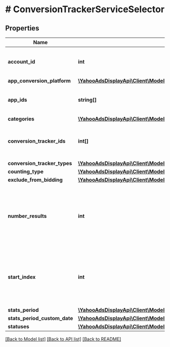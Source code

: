 # # ConversionTrackerServiceSelector

## Properties

Name | Type | Description | Notes
------------ | ------------- | ------------- | -------------
**account_id** | **int** | &lt;div lang&#x3D;\&quot;ja\&quot;&gt;アカウントID。&lt;/div&gt; &lt;div lang&#x3D;\&quot;en\&quot;&gt;Account ID.&lt;/div&gt; |
**app_conversion_platform** | [**\YahooAdsDisplayApi\Client\Model\ConversionTrackerServiceAppConversionPlatform**](ConversionTrackerServiceAppConversionPlatform.md) |  | [optional]
**app_ids** | **string[]** | &lt;div lang&#x3D;\&quot;ja\&quot;&gt;アプリID。&lt;/div&gt; &lt;div lang&#x3D;\&quot;en\&quot;&gt;App ID.&lt;/div&gt; | [optional]
**categories** | [**\YahooAdsDisplayApi\Client\Model\ConversionTrackerServiceCategory[]**](ConversionTrackerServiceCategory.md) |  | [optional]
**conversion_tracker_ids** | **int[]** | &lt;div lang&#x3D;\&quot;ja\&quot;&gt;コンバージョントラッカーのID。&lt;/div&gt; &lt;div lang&#x3D;\&quot;en\&quot;&gt;Conversion Tracker ID.&lt;/div&gt; | [optional]
**conversion_tracker_types** | [**\YahooAdsDisplayApi\Client\Model\ConversionTrackerServiceType[]**](ConversionTrackerServiceType.md) |  | [optional]
**counting_type** | [**\YahooAdsDisplayApi\Client\Model\ConversionTrackerServiceCountingType**](ConversionTrackerServiceCountingType.md) |  | [optional]
**exclude_from_bidding** | [**\YahooAdsDisplayApi\Client\Model\ConversionTrackerServiceExcludeFromBidding**](ConversionTrackerServiceExcludeFromBidding.md) |  | [optional]
**number_results** | **int** | &lt;div lang&#x3D;\&quot;ja\&quot;&gt;ページの最大件数です。このフィールドは、1以上を指定する必要があります。&lt;/div&gt; &lt;div lang&#x3D;\&quot;en\&quot;&gt;Maximum number of results to return in this page. This field must be greater than or equal to 1. Also see Entity Limits per operation.&lt;/div&gt; | [optional] [default to 500]
**start_index** | **int** | &lt;div lang&#x3D;\&quot;ja\&quot;&gt;ページの先頭のインデックスです。このフィールドは、1以上を指定する必要があります。&lt;/div&gt; &lt;div lang&#x3D;\&quot;en\&quot;&gt;Index of the first result to return in this page. This field must be greater than or equal to 1.&lt;/div&gt; | [optional] [default to 1]
**stats_period** | [**\YahooAdsDisplayApi\Client\Model\ConversionTrackerServiceStatsPeriod**](ConversionTrackerServiceStatsPeriod.md) |  | [optional]
**stats_period_custom_date** | [**\YahooAdsDisplayApi\Client\Model\ConversionTrackerServiceStatsPeriodCustomDate**](ConversionTrackerServiceStatsPeriodCustomDate.md) |  | [optional]
**statuses** | [**\YahooAdsDisplayApi\Client\Model\ConversionTrackerServiceStatus[]**](ConversionTrackerServiceStatus.md) |  | [optional]

[[Back to Model list]](../../README.md#models) [[Back to API list]](../../README.md#endpoints) [[Back to README]](../../README.md)
